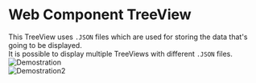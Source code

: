 # Web Component TreeView
This TreeView uses `.JSON` files which are used for storing the data that's going to be displayed.\
It is possible to display multiple TreeViews with different `.JSON` files.\
![Demostration](https://i.imgur.com/A24d5IO.png)\
![Demostration2](https://i.imgur.com/cenmW7Z.png)
